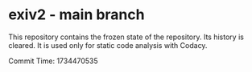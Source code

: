 # exiv2 - main branch

This repository contains the frozen state of the repository.
Its history is cleared. It is used only for static code
analysis with Codacy.

Commit Time: 1734470535
